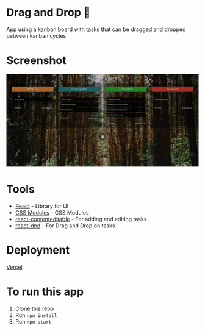 # Drag and Drop 📝

App using a kanban board with tasks that can be dragged and dropped between kanban cycles

# Screenshot

<img src='./Screenshot.png' alt='Kanban board with some tasks and a forest on the background' width='1000' />

# Tools

- [React](https://es.reactjs.org/) - Library for UI
- [CSS Modules](https://create-react-app.dev/docs/adding-a-css-modules-stylesheet/) - CSS Modules
- [react-contenteditable](https://www.npmjs.com/package/react-contenteditable) - For adding and editing tasks
- [react-dnd](https://www.npmjs.com/package/react-dnd) - For Drag and Drop on tasks

# Deployment

[Vercel](https://drag-and-drop-taupe.vercel.app/)

# To run this app

1. Clone this repo
2. Run `npm install`
3. Run `npm start`
